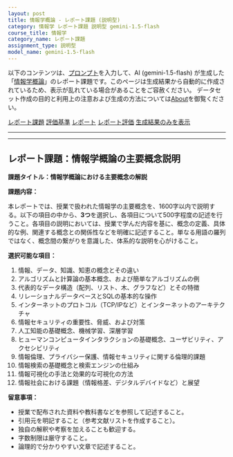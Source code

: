 ```yaml
---
layout: post
title: 情報学概論 - レポート課題 (説明型)
category: 情報学 レポート課題 説明型 gemini-1.5-flash
course_title: 情報学
category_name: レポート課題
assignment_type: 説明型
model_name: gemini-1.5-flash
---
```


以下のコンテンツは、[プロンプト](https://github.com/takedatoshiyuki/synthetic_assignments/tree/main/generated/情報学/gemini-1.5-flash/prompt_レポート課題-説明型.md)を入力して、AI (gemini-1.5-flash) が生成した「[情報学概論](/contents/情報学/)」のレポート課題です。このページは生成結果から自動的に作成されているため、表示が乱れている場合があることをご容赦ください。
データセット作成の目的と利用上の注意および生成の方法については[About](/About)を御覧ください。

[レポート課題](../レポート課題-説明型)
[評価基準](../評価基準-説明型)
[レポート](../レポート-説明型)
[レポート評価](../レポート評価-説明型)
[生成結果のみを表示](https://github.com/takedatoshiyuki/synthetic_assignments/tree/main/generated/情報学/gemini-1.5-flash/レポート課題-説明型.md)
  

***
***
  
## レポート課題：情報学概論の主要概念説明

**課題タイトル：情報学概論における主要概念の解説**

**課題内容：**

本レポートでは、授業で扱われた情報学の主要概念を、1600字以内で説明する。以下の項目の中から、**3つ**を選択し、各項目について500字程度の記述を行うこと。各項目の説明においては、授業で学んだ内容を基に、概念の定義、具体的な例、関連する概念との関係性などを明確に記述すること。単なる用語の羅列ではなく、概念間の繋がりを意識した、体系的な説明を心がけること。

**選択可能な項目：**

1. 情報、データ、知識、知恵の概念とその違い
2. アルゴリズムと計算論の基本概念、および簡単なアルゴリズムの例
3. 代表的なデータ構造（配列、リスト、木、グラフなど）とその特徴
4. リレーショナルデータベースとSQLの基本的な操作
5. インターネットのプロトコル（TCP/IPなど）とインターネットのアーキテクチャ
6. 情報セキュリティの重要性、脅威、および対策
7. 人工知能の基礎概念、機械学習、深層学習
8. ヒューマンコンピュータインタラクションの基礎概念、ユーザビリティ、アクセシビリティ
9. 情報倫理、プライバシー保護、情報セキュリティに関する倫理的課題
10. 情報検索の基礎概念と検索エンジンの仕組み
11. 情報可視化の手法と効果的な可視化の方法
12. 情報社会における課題（情報格差、デジタルデバイドなど）と展望


**留意事項：**

* 授業で配布された資料や教科書などを参照して記述すること。
* 引用元を明記すること（参考文献リストを作成すること）。
* 独自の解釈や考察を加えることも歓迎する。
* 字数制限は厳守すること。
* 論理的で分かりやすい文章で記述すること。
